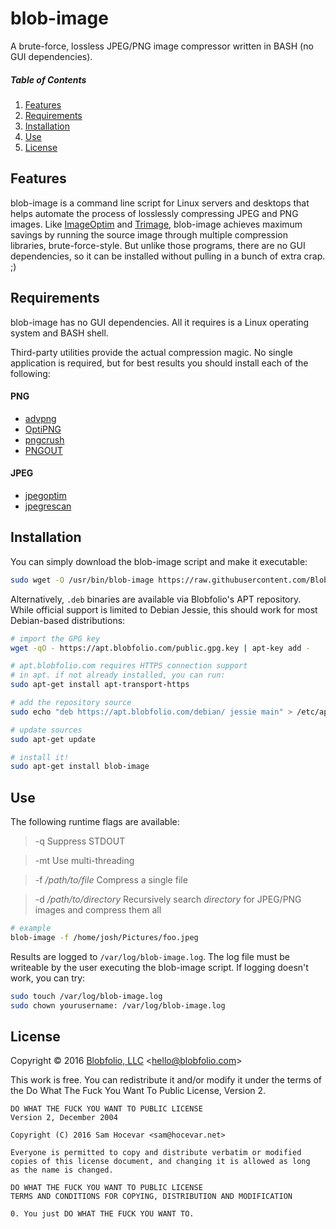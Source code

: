 # blob-image

A brute-force, lossless JPEG/PNG image compressor written in BASH (no GUI dependencies).



##### Table of Contents

1. [Features](#features)
2. [Requirements](#requirements)
3. [Installation](#installation)
4. [Use](#use)
5. [License](#license)



## Features

blob-image is a command line script for Linux servers and desktops that helps automate the process of losslessly compressing JPEG and PNG images. Like [ImageOptim](https://imageoptim.com) and [Trimage](https://imageoptim.com), blob-image achieves maximum savings by running the source image through multiple compression libraries, brute-force-style. But unlike those programs, there are no GUI dependencies, so it can be installed without pulling in a bunch of extra crap. ;)



## Requirements

blob-image has no GUI dependencies. All it requires is a Linux operating system and BASH shell.

Third-party utilities provide the actual compression magic. No single application is required, but for best results you should install each of the following:

#### PNG
 * [advpng](http://www.advancemame.it/doc-advpng.html)
 * [OptiPNG](http://optipng.sourceforge.net/)
 * [pngcrush](http://pmt.sourceforge.net/pngcrush/)
 * [PNGOUT](http://www.jonof.id.au/kenutils)

#### JPEG
 * [jpegoptim](http://www.kokkonen.net/tjko/projects.html)
 * [jpegrescan](https://github.com/kud/jpegrescan)



## Installation

You can simply download the blob-image script and make it executable:

```bash
sudo wget -O /usr/bin/blob-image https://raw.githubusercontent.com/Blobfolio/blob-image/master/blob-image && sudo chmod +x /usr/bin/blob-image
```

Alternatively, `.deb` binaries are available via Blobfolio's APT repository. While official support is limited to Debian Jessie, this should work for most Debian-based distributions:

```bash
# import the GPG key
wget -qO - https://apt.blobfolio.com/public.gpg.key | apt-key add -

# apt.blobfolio.com requires HTTPS connection support
# in apt. if not already installed, you can run:
sudo apt-get install apt-transport-https

# add the repository source
sudo echo "deb https://apt.blobfolio.com/debian/ jessie main" > /etc/apt/sources.list.d/blobfolio.list

# update sources
sudo apt-get update

# install it!
sudo apt-get install blob-image
```



## Use

The following runtime flags are available:

> -q
> Suppress STDOUT

> -mt
> Use multi-threading

> -f */path/to/file*
> Compress a single file

> -d */path/to/directory*
> Recursively search *directory* for JPEG/PNG images and compress them all

```bash
# example
blob-image -f /home/josh/Pictures/foo.jpeg
```

Results are logged to `/var/log/blob-image.log`. The log file must be writeable by the user executing the blob-image script. If logging doesn't work, you can try:

```bash
sudo touch /var/log/blob-image.log
sudo chown yourusername: /var/log/blob-image.log
```



## License

Copyright © 2016 [Blobfolio, LLC](https://blobfolio.com) &lt;hello@blobfolio.com&gt;

This work is free. You can redistribute it and/or modify it under the terms of the Do What The Fuck You Want To Public License, Version 2.

    DO WHAT THE FUCK YOU WANT TO PUBLIC LICENSE
    Version 2, December 2004
    
    Copyright (C) 2016 Sam Hocevar <sam@hocevar.net>
    
    Everyone is permitted to copy and distribute verbatim or modified
    copies of this license document, and changing it is allowed as long
    as the name is changed.
    
    DO WHAT THE FUCK YOU WANT TO PUBLIC LICENSE
    TERMS AND CONDITIONS FOR COPYING, DISTRIBUTION AND MODIFICATION
    
    0. You just DO WHAT THE FUCK YOU WANT TO.